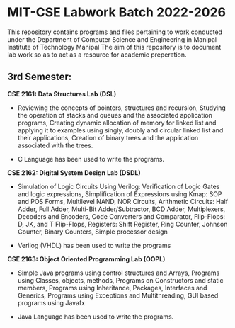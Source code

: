 # MIT-CSE Labwork Batch 2022-2026
This repository contains programs and files pertaining to work conducted under the Department of Computer Science and Engineering in Manipal Institute of Technology Manipal
The aim of this repository is to document lab work so as to act as a resource for academic preperation. 

## 3rd Semester: 

**CSE 2161: Data Structures Lab (DSL)** 

- Reviewing the concepts of pointers, structures and recursion, Studying the operation of stacks and queues and the associated application programs, Creating dynamic allocation of memory for linked list and applying it to examples using singly, doubly and circular linked list and their applications, Creation of binary trees and the application associated with the trees.

- C Language has been used to write the programs.

**CSE 2162: Digital System Design Lab (DSDL)** 

- Simulation of Logic Circuits Using Verilog: Verification of Logic Gates and logic expressions, Simplification of Expressions using Kmap: SOP and POS Forms, Multilevel NAND, NOR Circuits, Arithmetic Circuits: Half Adder, Full Adder, Multi-Bit Adder/Subtractor, BCD Adder, Multiplexers, Decoders and Encoders, Code Converters and Comparator, Flip-Flops: D, JK, and T Flip-Flops, Registers: Shift Register, Ring Counter, Johnson Counter, Binary Counters, Simple processor design

- Verilog (VHDL) has been used to write the programs 

**CSE 2163: Object Oriented Programming Lab (OOPL)** 

- Simple Java programs using control structures and Arrays, Programs using Classes, objects, methods, Programs on Constructors and static members, Programs using Inheritance, Packages, Interfaces and Generics, Programs using Exceptions and Multithreading, GUI based programs using Javafx

-  Java Language has been used to write the programs.
